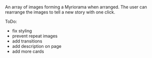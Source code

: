 An array of images forming a Myriorama when arranged. The user can rearrange the images to tell a new story with one click.

ToDo:
- fix styling
- prevent repeat images
- add transitions
- add description on page
- add more cards